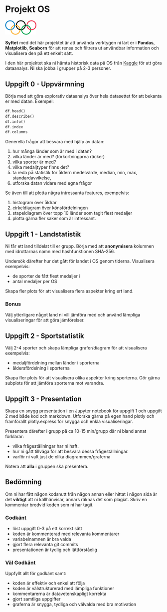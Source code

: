# Projekt OS

<img src="os_rings.svg" alt="OS rings" width="100"/>

**Syftet** med det här projektet är att använda verktygen ni lärt er i **Pandas**, **Matplotlib**, **Seaborn** för att rensa och filtrera ut användbar information och visualisera den på ett enkelt sätt. 

I den här projektet ska ni hämta historisk data på OS från [Kaggle][OS_data] för att göra dataanalys. Ni ska jobba i grupper på 2-3 personer. 

[OS_data]: https://www.kaggle.com/heesoo37/120-years-of-olympic-history-athletes-and-results

## Uppgift 0 - Uppvärmning

Börja med att göra explorativ dataanalys över hela datasettet för att bekanta er med datan. Exempel:

```py
df.head()
df.describe()
df.info()
df.index
df.columns
```

Generella frågor att besvara med hjälp av datan: 
1. hur många länder som är med i datan?
2. vilka länder är med? (förkortningarna räcker)
3. vilka sporter är med?
4. vilka medaljtyper finns det?
5. ta reda på statistik för åldern medelvärde, median, min, max, standardavvikelse, 
6. utforska datan vidare med egna frågor

Se även till att plotta några intressanta features, exempelvis:

1. histogram över åldrar
2. cirkeldiagram över könsfördelningen
3. stapeldiagram över topp 10 länder som tagit flest medaljer 
4. plotta gärna fler saker som är intressant.

## Uppgift 1 - Landstatistik

Ni får ett land tilldelat till er grupp. Börja med att **anonymisera** kolumnen med idrottarnas namn med hashfunktionen SHA-256.

 Undersök därefter hur det gått för landet i OS genom tiderna. Visualisera exempelvis:
- de sporter de fått flest medaljer i 
- antal medaljer per OS

Skapa fler plots för att visualisera flera aspekter kring ert land. 

### Bonus  
Välj ytterligare något land ni vill jämföra med och använd lämpliga visualiseringar för att göra jämförelser. 

## Uppgift 2 - Sportstatistik

Välj 2-4 sporter och skapa lämpliga grafer/diagram för att visualisera exempelvis: 
- medaljfördelning mellan länder i sporterna
- åldersfördelning i sporterna

Skapa fler plots för att visualisera olika aspekter kring sporterna. Gör gärna subplots för att jämföra sporterna mot varandra. 

## Uppgift 3 - Presentation

Skapa en snygg presentation i en Jupyter notebook för uppgift 1 och uppgift 2 med både kod och markdown. Utforska gärna på egen hand plotly och framförallt plotly.express för snygga och enkla visualiseringar.

Presentera därefter i grupp på ca 10-15 min/grupp där ni bland annat förklarar: 
- vilka frågeställningar har ni haft.
- hur ni gått tillväga för att besvara dessa frågeställningar.
- varför ni valt just de olika diagrammen/graferna

Notera att **alla** i gruppen ska presentera.

## Bedömning

Om ni har fått någon kodsnutt från någon annan eller hittat i någon sida är det **viktigt** att ni källhänvisar, annars räknas det som plagiat. Skriv en kommentar bredvid koden som ni har tagit.   

### Godkänt

- löst uppgift 0-3 på ett korrekt sätt 
- koden är kommenterad med relevanta kommentarer
- variabelnamnen är bra valda 
- gjort flera relevanta git commits
- presentationen är tydlig och lättförståelig

### Väl Godkänt

Uppfyllt allt för godkänt samt:
- koden är effektiv och enkel att följa
- koden är välstrukturerad med lämpliga funktioner
- kommentarerna är datavetenskapligt korrekta
- gjort samtliga uppgifter
- graferna är snygga, tydliga och välvalda med bra motivation